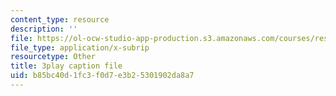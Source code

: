 ```yaml
---
content_type: resource
description: ''
file: https://ol-ocw-studio-app-production.s3.amazonaws.com/courses/res-10-001-making-science-and-engineering-pictures-a-practical-guide-to-presenting-your-work-spring-2016/b85bc40d1fc3f0d7e3b25301902da8a7_oOb7kSyOP4s.srt
file_type: application/x-subrip
resourcetype: Other
title: 3play caption file
uid: b85bc40d-1fc3-f0d7-e3b2-5301902da8a7
---
```

